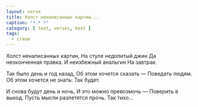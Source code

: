 ```yaml
---
layout: verse
title: Холст ненаписанных картин...
caption: "* * *"
category: [ text, verses, best ]
tags:
  - стихи
---
```

Холст ненаписанных картин,
На стуле недопитый джин
Да неоконченная правка.
И неизбежный анальгин
На завтрак.

Так было день и год назад,
Об этом хочется сказать —
Поведать людям.
Об этом хочется не знать:
Так будет.

И снова будут день и ночь,
И это можно превозмочь —
Поверить в выход.
Пусть мысли разлетятся прочь.
Так тихо...
